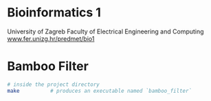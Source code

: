 # Bioinformatics 1
University of Zagreb
Faculty of Electrical Engineering and Computing
www.fer.unizg.hr/predmet/bio1

# Bamboo Filter

```bash
# inside the project directory
make          # produces an executable named `bamboo_filter`
```
